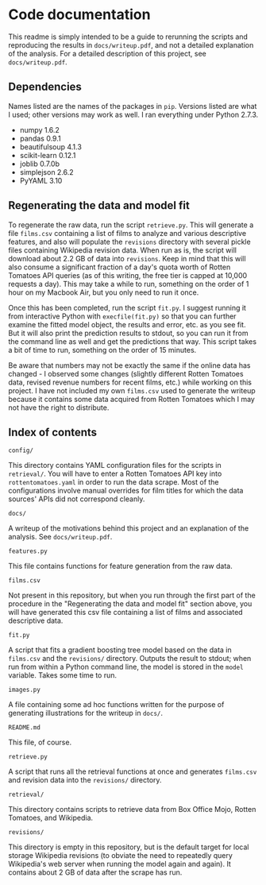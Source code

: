 
# Code documentation

This readme is simply intended to be a guide to rerunning the scripts and reproducing the results in `docs/writeup.pdf`, and not a detailed explanation of the analysis. For a detailed description of this project, see `docs/writeup.pdf`. 

## Dependencies

Names listed are the names of the packages in `pip`. Versions listed are what I used; other versions may work as well. I ran everything under Python 2.7.3. 

- numpy 1.6.2
- pandas 0.9.1
- beautifulsoup 4.1.3
- scikit-learn 0.12.1
- joblib 0.7.0b
- simplejson 2.6.2
- PyYAML 3.10

## Regenerating the data and model fit

To regenerate the raw data, run the script `retrieve.py`. This will generate a file `films.csv` containing a list of films to analyze and various descriptive features, and also will populate the `revisions` directory with several pickle files containing Wikipedia revision data. When run as is, the script will download about 2.2 GB of data into `revisions`. Keep in mind that this will also consume a significant fraction of a day's quota worth of Rotten Tomatoes API queries (as of this writing, the free tier is capped at 10,000 requests a day). This may take a while to run, something on the order of 1 hour on my Macbook Air, but you only need to run it once. 

Once this has been completed, run the script `fit.py`. I suggest running it from interactive Python with `execfile(fit.py)` so that you can further examine the fitted model object, the results and error, etc. as you see fit. But it will also print the prediction results to stdout, so you can run it from the command line as well and get the predictions that way. This script takes a bit of time to run, something on the order of 15 minutes. 

Be aware that numbers may not be exactly the same if the online data has changed - I observed some changes (slightly different Rotten Tomatoes data, revised revenue numbers for recent films, etc.) while working on this project. I have not included my own `films.csv` used to generate the writeup because it contains some data acquired from Rotten Tomatoes which I may not have the right to distribute. 

## Index of contents

`config/`

This directory contains YAML configuration files for the scripts in `retrieval/`. You will have to enter a Rotten Tomatoes API key into `rottentomatoes.yaml` in order to run the data scrape. Most of the configurations involve manual overrides for film titles for which the data sources' APIs did not correspond cleanly. 

`docs/`

A writeup of the motivations behind this project and an explanation of the analysis. See `docs/writeup.pdf`. 

`features.py`

This file contains functions for feature generation from the raw data. 

`films.csv`

Not present in this repository, but when you run through the first part of the procedure in the "Regenerating the data and model fit" section above, you will have generated this csv file containing a list of films and associated descriptive data. 

`fit.py`

A script that fits a gradient boosting tree model based on the data in `films.csv` and the `revisions/` directory. Outputs the result to stdout; when run from within a Python command line, the model is stored in the `model` variable. Takes some time to run. 

`images.py`

A file containing some ad hoc functions written for the purpose of generating illustrations for the writeup in `docs/`. 

`README.md`

This file, of course. 

`retrieve.py`

A script that runs all the retrieval functions at once and generates `films.csv` and revision data into the `revisions/` directory. 

`retrieval/`

This directory contains scripts to retrieve data from Box Office Mojo, Rotten Tomatoes, and Wikipedia. 

`revisions/`

This directory is empty in this repository, but is the default target for local storage Wikipedia revisions (to obviate the need to repeatedly query Wikipedia's web server when running the model again and again). It contains about 2 GB of data after the scrape has run. 
